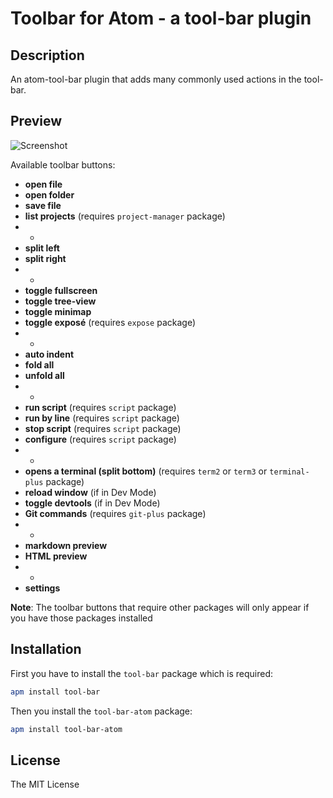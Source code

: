 # Toolbar for Atom - a tool-bar plugin

## Description

An atom-tool-bar plugin that adds many commonly used actions in the tool-bar.

## Preview

![Screenshot](https://cloud.githubusercontent.com/assets/2527234/13086259/bc51f9d6-d4e2-11e5-8bd6-85ffe85328d0.png)

Available toolbar buttons:

* **open file**
* **open folder**
* **save file**
* **list projects** (requires `project-manager` package)
* -
* **split left**
* **split right**
* -
* **toggle fullscreen**
* **toggle tree-view**
* **toggle minimap**
* **toggle exposé** (requires `expose` package)
* -
* **auto indent**
* **fold all**
* **unfold all**
* -
* **run script** (requires `script` package)
* **run by line** (requires `script` package)
* **stop script** (requires `script` package)
* **configure** (requires `script` package)
* -
* **opens a terminal (split bottom)**  (requires `term2` or `term3` or `terminal-plus` package)
* **reload window** (if in Dev Mode)
* **toggle devtools** (if in Dev Mode)
* **Git commands** (requires `git-plus` package)
* -
* **markdown preview**
* **HTML preview**
* -
* **settings**

**Note**: The toolbar buttons that require other packages will only appear if you have those packages installed

## Installation

First you have to install the `tool-bar` package which is required:

```bash
apm install tool-bar
```

Then you install the `tool-bar-atom` package:

```bash
apm install tool-bar-atom
```

## License

The MIT License

